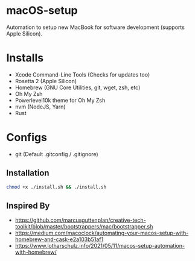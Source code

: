 # macOS-setup

Automation to setup new MacBook for software development (supports Apple Silicon).

# Installs

- Xcode Command-Line Tools (Checks for updates too)
- Rosetta 2 (Apple Silicon)
- Homebrew (GNU Core Utilities, git, wget, zsh, etc)
- Oh My Zsh
- Powerlevel10k theme for Oh My Zsh
- nvm (NodeJS, Yarn)
- Rust

# Configs

- git (Default .gitconfig / .gitignore)

## Installation

```sh
chmod +x ./install.sh && ./install.sh
```

## Inspired By

- https://github.com/marcusguttenplan/creative-tech-toolkit/blob/master/bootstrappers/mac/bootstrapper.sh
- https://medium.com/macoclock/automating-your-macos-setup-with-homebrew-and-cask-e2a103b51af1
- https://www.lotharschulz.info/2021/05/11/macos-setup-automation-with-homebrew/
